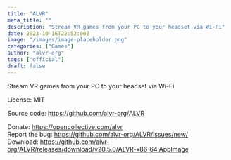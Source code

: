 ```yaml
---
title: "ALVR"
meta_title: ""
description: "Stream VR games from your PC to your headset via Wi-Fi"
date: 2023-10-16T22:52:00Z
image: "/images/image-placeholder.png"
categories: ["Games"]
author: "alvr-org"
tags: ["official"]
draft: false
---
```


Stream VR games from your PC to your headset via Wi-Fi

License: MIT

Source code: https://github.com/alvr-org/ALVR

Donate: https://opencollective.com/alvr  
Report the bug: https://github.com/alvr-org/ALVR/issues/new/  
Download: https://github.com/alvr-org/ALVR/releases/download/v20.5.0/ALVR-x86_64.AppImage
